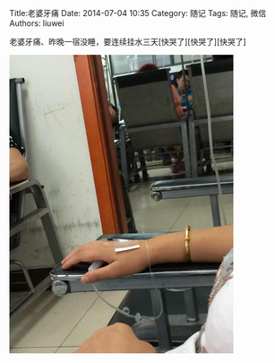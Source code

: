 Title:老婆牙痛
Date: 2014-07-04 10:35
Category: 随记
Tags: 随记, 微信
Authors: liuwei

老婆牙痛、昨晚一宿没睡，要连续挂水三天[快哭了][快哭了][快哭了]

<img src="../../static/images/2014/20140704/62.pic_hd.jpg" width="400" />